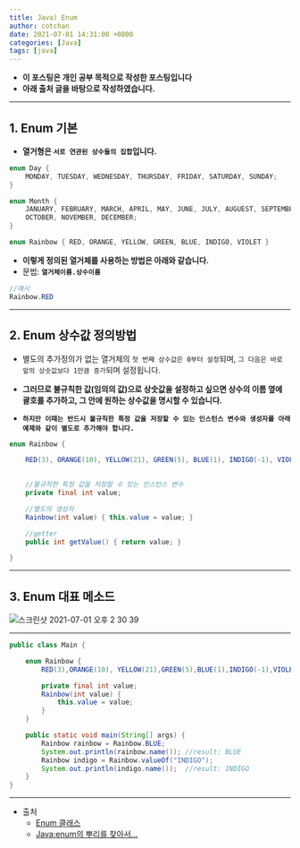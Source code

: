 ```yaml
---
title: Java) Enum
author: cotchan
date: 2021-07-01 14:31:00 +0800
categories: [Java]
tags: [java]   
---
```


+ **이 포스팅은 개인 공부 목적으로 작성한 포스팅입니다**
+ **아래 출처 글을 바탕으로 작성하였습니다.**

---

## 1. Enum 기본

+ **열거형은 `서로 연관된 상수들의 집합`입니다.**

```java
enum Day {
	MONDAY, TUESDAY, WEDNESDAY, THURSDAY, FRIDAY, SATURDAY, SUNDAY;
}

enum Month {
	JANUARY, FEBRUARY, MARCH, APRIL, MAY, JUNE, JULY, AUGUEST, SEPTEMBER,
	OCTOBER, NOVEMBER, DECEMBER;
}

enum Rainbow { RED, ORANGE, YELLOW, GREEN, BLUE, INDIGO, VIOLET }
```

+ **이렇게 정의된 열거체를 사용하는 방법은 아래와 같습니다.**
+ 문법: **`열거체이름.상수이름`**

```java
//예시
Rainbow.RED
```

---

## 2. Enum 상수값 정의방법

+ 별도의 추가정의가 없는 열거체의 `첫 번째 상수값은 0부터 설정`되며, `그 다음은 바로 앞의 상숫값보다 1만큼 증가`되며 설정됩니다.

+ **그러므로 불규칙한 값(임의의 값)으로 상숫값을 설정하고 싶으면 상수의 이름 옆에 괄호를 추가하고, 그 안에 원하는 상수값을 명시할 수 있습니다.**

+ **`하지만 이때는 반드시 불규칙한 특정 값을 저장할 수 있는 인스턴스 변수와 생성자를 아래 예제와 같이 별도로 추가해야 합니다.`**


```java
enum Rainbow {

    RED(3), ORANGE(10), YELLOW(21), GREEN(5), BLUE(1), INDIGO(-1), VIOLET(-11);

 
    //불규칙한 특정 값을 저장할 수 있는 인스턴스 변수
    private final int value;

    //별도의 생성자
    Rainbow(int value) { this.value = value; }

    //getter
    public int getValue() { return value; }

}
```

---

## 3. Enum 대표 메소드

![스크린샷 2021-07-01 오후 2 30 39](https://user-images.githubusercontent.com/75410527/124070780-55c7fd80-da79-11eb-8cb6-7a826abe34a3.png)

---

```java
public class Main {

    enum Rainbow {
        RED(3),ORANGE(10), YELLOW(21),GREEN(5),BLUE(1),INDIGO(-1),VIOLET(-11);

        private final int value;
        Rainbow(int value) {
            this.value = value;
        }
    }

    public static void main(String[] args) {
        Rainbow rainbow = Rainbow.BLUE;
        System.out.println(rainbow.name()); //result: BLUE
        Rainbow indigo = Rainbow.valueOf("INDIGO");
        System.out.println(indigo.name());  //result: INDIGO
    }
}

```

---

+ 출처
  + [Enum 클래스](http://tcpschool.com/java/java_api_enum)
  + [Java:enum의 뿌리를 찾아서...](https://www.nextree.co.kr/p11686/)
